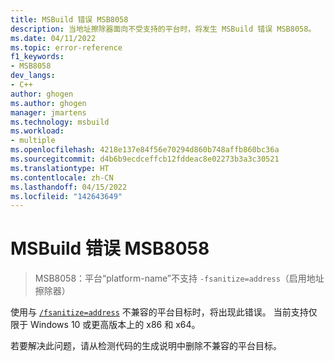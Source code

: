 ```yaml
---
title: MSBuild 错误 MSB8058
description: 当地址擦除器面向不受支持的平台时，将发生 MSBuild 错误 MSB8058。
ms.date: 04/11/2022
ms.topic: error-reference
f1_keywords:
- MSB8058
dev_langs:
- C++
author: ghogen
ms.author: ghogen
manager: jmartens
ms.technology: msbuild
ms.workload:
- multiple
ms.openlocfilehash: 4218e137e84f56e70294d860b748affb860bc36a
ms.sourcegitcommit: d4b6b9ecdceffcb12fddeac8e02273b3a3c30521
ms.translationtype: HT
ms.contentlocale: zh-CN
ms.lasthandoff: 04/15/2022
ms.locfileid: "142643649"
---
```

# <a name="msbuild-error-msb8058"></a>MSBuild 错误 MSB8058

> MSB8058：平台“platform-name”不支持 `-fsanitize=address`（启用地址擦除器）

使用与 [`/fsanitize=address`](/cpp/build/reference/fsanitize) 不兼容的平台目标时，将出现此错误。 当前支持仅限于 Windows 10 或更高版本上的 x86 和 x64。

若要解决此问题，请从检测代码的生成说明中删除不兼容的平台目标。
